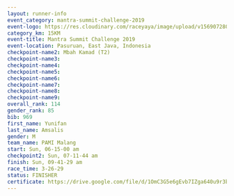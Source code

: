 ```yaml
---
layout: runner-info 
event_category: mantra-summit-challenge-2019 
event-logo: https://res.cloudinary.com/raceyaya/image/upload/v1569072809/logo/mantra-image_segrbx.jpg
category_km: 15KM 
event-title: Mantra Summit Challenge 2019 
event-location: Pasuruan, East Java, Indonesia 
checkpoint-name2: Mbah Kamad (T2) 
checkpoint-name3: 
checkpoint-name4: 
checkpoint-name5: 
checkpoint-name6: 
checkpoint-name7: 
checkpoint-name8: 
checkpoint-name9: 
overall_rank: 114
gender_rank: 85
bib: 969
first_name: Yunifan
last_name: Amsalis
gender: M
team_name: PAMI Malang
start: Sun, 06-15-00 am
checkpoint2: Sun, 07-11-44 am
finish: Sun, 09-41-29 am
race_time: 3-26-29
status: FINISHER
certificate: https://drive.google.com/file/d/1OmC3G5e6gEvb7IZga640u9r3b0d4upJ3/view?usp=sharing
---
```

